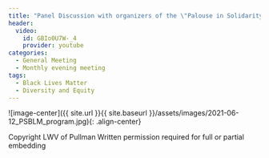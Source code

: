 ```yaml
---
title: "Panel Discussion with organizers of the \"Palouse in Solidarity with Black Lives Matter\" and the Pullman Police Department"
header:
  video:
    id: GBIo0U7W-_4
    provider: youtube
categories:
  - General Meeting
  - Monthly evening meeting
tags:
  - Black Lives Matter
  - Diversity and Equity
---
```


![image-center]({{ site.url }}{{ site.baseurl }}/assets/images/2021-06-12_PSBLM_program.jpg){: .align-center}

Copyright LWV of Pullman
Written permission required for full or partial embedding

<!---change the title to whatever you want the post to be titled
change the ID out to the end of the youtube link https://youtu.be/r61ARK4Qv9c -->
